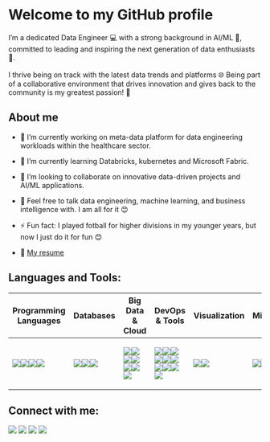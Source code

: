 # Welcome to my GitHub profile

 I’m a dedicated Data Engineer 💻 with a strong background in AI/ML 🤖, committed to leading and inspiring the next generation of data enthusiasts 🌟. <br /><br />  I thrive being on track with the latest data trends and platforms 🌐 Being part of a collaborative environment that drives innovation and gives back to the community is my greatest passion! 🚀

 
## About me <br />
- 🔭 I’m currently working on meta-data platform for data engineering workloads within the healthcare sector.

- 🌱 I’m currently learning Databricks, kubernetes and Microsoft Fabric.

- 👯 I’m looking to collaborate on innovative data-driven projects and AI/ML applications.

- 💬 Feel free to talk data engineering, machine learning, and business intelligence with. I am all for it 😊

- ⚡ Fun fact: I played fotball for higher divisions in my younger years, but now I just do it for fun 😊

- 📝 [My resume](https://anasmofleh.github.io/files/resume.pdf)

## Languages and Tools:


| Programming Languages | Databases | Big Data & Cloud | DevOps & Tools | Visualization | Miscellaneous |
|-----------------------|-----------|------------------|----------------|---------------|---------------|
| <p><img src="https://img.icons8.com/color/35/000000/python.png"><img src="https://img.icons8.com/color/35/000000/java-coffee-cup-logo.png"/><img src="https://img.icons8.com/color/35/000000/c-sharp-logo.png"/><img src="https://img.icons8.com/color/35/000000/haskell.png"/></p> | <p><img src="https://img.icons8.com/color/35/000000/sql.png"/><img src="https://img.icons8.com/color/35/000000/mysql-logo.png"/><img src="https://img.icons8.com/color/35/000000/postgreesql.png"/></p> | <p><img src="https://img.icons8.com/color/35/000000/apache-spark.png"/><img src="https://img.icons8.com/color/35/000000/snowflake.png"/><img src="https://img.icons8.com/color/35/000000/databricks.png"/><img src="https://img.icons8.com/color/35/000000/microsoft-fabric.png"/><img src="https://img.icons8.com/color/35/000000/hadoop-distributed-file-system.png"/><img src="https://img.icons8.com/color/35/000000/terraform.png"/><img src="https://img.icons8.com/color/35/000000/azure-1.png"/></p> | <p><img src="https://img.icons8.com/color/35/000000/docker.png"/><img src="https://img.icons8.com/color/35/000000/git.png"/><img src="https://img.icons8.com/color/35/000000/github.png"/><img src="https://img.icons8.com/color/35/000000/dbt.png"/><img src="https://img.icons8.com/color/35/000000/apache-airflow.png"/><img src="https://img.icons8.com/color/35/000000/kubernetes.png"/><img src="https://img.icons8.com/fluency/35/000000/visual-studio-code-2019.png"/><img src="https://img.icons8.com/color/35/000000/linux.png"/><img src="https://img.icons8.com/color/35/000000/jira.png"/><img src="https://img.icons8.com/color/35/000000/confluence.png"/></p> | <p><img src="https://img.icons8.com/color/35/000000/tableau-software.png"/><img src="https://img.icons8.com/color/35/000000/power-bi.png"/></p> | <p><img src="https://img.icons8.com/color/35/000000/microsoft-excel-2019.png"/><img src="https://img.icons8.com/color/35/000000/html-5--v1.png"/><img src="https://img.icons8.com/color/35/000000/css3.png"/><img src="https://img.icons8.com/color/35/000000/javascript--v1.png"/><img src="https://img.icons8.com/color/35/000000/tensorflow.png"/></p> |


## Connect with me:

<p align="left">  
<a href="https://www.linkedin.com/in/anas-mofleh/" target="blank"><img src="https://img.icons8.com/color/35/000000/linkedin.png"/></a>
<a href="mailto:anas-mofleh@hotmail.com" target="blank"><img src="https://img.icons8.com/color/35/000000/gmail.png"/></a>
<a href="https://stackoverflow.com/users/12280728/anas-mofleh" target="blank"><img src="https://img.icons8.com/color/35/000000/stackoverflow.png"/></a>
<a href="anasmofleh.github.io" target="blank"><img src="https://img.icons8.com/color/35/000000/internet.png"/></a>
</p>


